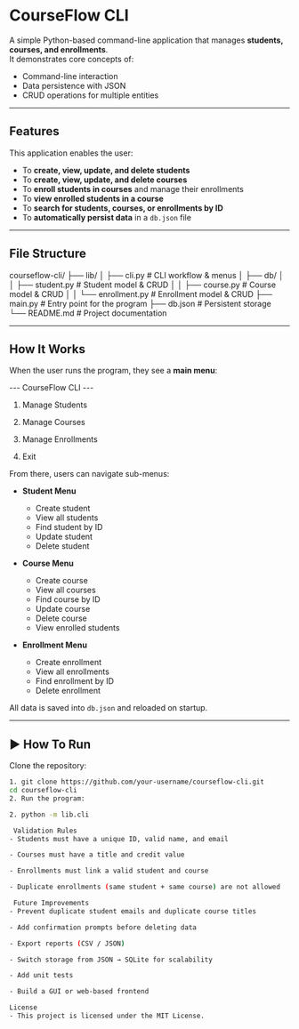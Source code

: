# CourseFlow CLI

A simple Python-based command-line application that manages **students, courses, and enrollments**.  
It demonstrates core concepts of:

- Command-line interaction  
- Data persistence with JSON  
- CRUD operations for multiple entities  

---

## Features

This application enables the user:

- To **create, view, update, and delete students**  
- To **create, view, update, and delete courses**  
- To **enroll students in courses** and manage their enrollments  
- To **view enrolled students in a course**  
- To **search for students, courses, or enrollments by ID**  
- To **automatically persist data** in a `db.json` file  

---

## File Structure

courseflow-cli/
├── lib/
│ ├── cli.py # CLI workflow & menus
│ ├── db/
│ │ ├── student.py # Student model & CRUD
│ │ ├── course.py # Course model & CRUD
│ │ └── enrollment.py # Enrollment model & CRUD
├── main.py # Entry point for the program
├── db.json # Persistent storage
└── README.md # Project documentation

---

## How It Works

When the user runs the program, they see a **main menu**:

--- CourseFlow CLI ---

1. Manage Students

2. Manage Courses

3. Manage Enrollments

4. Exit

From there, users can navigate sub-menus:

- **Student Menu**
  - Create student
  - View all students
  - Find student by ID
  - Update student
  - Delete student  

- **Course Menu**
  - Create course
  - View all courses
  - Find course by ID
  - Update course
  - Delete course
  - View enrolled students  

- **Enrollment Menu**
  - Create enrollment
  - View all enrollments
  - Find enrollment by ID
  - Delete enrollment  

All data is saved into `db.json` and reloaded on startup.  

---

## ▶️ How To Run

Clone the repository:

```bash
1. git clone https://github.com/your-username/courseflow-cli.git
cd courseflow-cli
2. Run the program:

2. python -m lib.cli

 Validation Rules
- Students must have a unique ID, valid name, and email

- Courses must have a title and credit value

- Enrollments must link a valid student and course

- Duplicate enrollments (same student + same course) are not allowed

 Future Improvements
- Prevent duplicate student emails and duplicate course titles

- Add confirmation prompts before deleting data

- Export reports (CSV / JSON)

- Switch storage from JSON → SQLite for scalability

- Add unit tests

- Build a GUI or web-based frontend

License
- This project is licensed under the MIT License.

